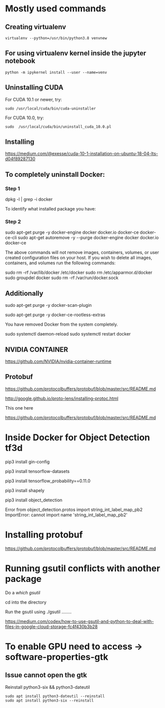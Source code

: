 # Mostly used commands

## Creating virtualenv
```
virtualenv --python=/usr/bin/python3.8 venvnew
```

## For using virtualenv kernel inside the jupyter notebook
```
python -m ipykernel install --user --name=venv
```

## Uninstalling CUDA


For CUDA 10.1 or newer, try:
```
sudo /usr/local/cuda/bin/cuda-uninstaller
```

For CUDA 10.0, try:
```
sudo  /usr/local/cuda/bin/uninstall_cuda_10.0.pl
```

## Installing

https://medium.com/@exesse/cuda-10-1-installation-on-ubuntu-18-04-lts-d04f89287130



## To completely uninstall Docker:

### Step 1

dpkg -l | grep -i docker

To identify what installed package you have:

### Step 2

sudo apt-get purge -y docker-engine docker docker.io docker-ce docker-ce-cli
sudo apt-get autoremove -y --purge docker-engine docker docker.io docker-ce  

The above commands will not remove images, containers, volumes, or user created configuration files on your host. If you wish to delete all images, containers, and volumes run the following commands:

sudo rm -rf /var/lib/docker /etc/docker
sudo rm /etc/apparmor.d/docker
sudo groupdel docker
sudo rm -rf /var/run/docker.sock

## Additionally

sudo apt-get purge -y docker-scan-plugin

sudo apt-get purge -y docker-ce-rootless-extras


You have removed Docker from the system completely.


sudo systemctl daemon-reload
sudo systemctl restart docker

## NVIDIA CONTAINER
https://github.com/NVIDIA/nvidia-container-runtime

## Protobuf

https://github.com/protocolbuffers/protobuf/blob/master/src/README.md

http://google.github.io/proto-lens/installing-protoc.html

This one here

https://github.com/protocolbuffers/protobuf/blob/master/src/README.md




# Inside Docker for Object Detection tf3d

pip3 install gin-config

pip3 install tensorflow-datasets

pip3 install tensorflow_probability==0.11.0

pip3 install shapely

pip3 install object_detection

Error
    from object_detection.protos import string_int_label_map_pb2
ImportError: cannot import name 'string_int_label_map_pb2'


# Installing protobuf
https://github.com/protocolbuffers/protobuf/blob/master/src/README.md

# Running gsutil conflicts with another package

Do a *which gsutil*

cd into the directory 

Run the gsutil using ./gsutil ........

https://medium.com/codex/how-to-use-gsutil-and-python-to-deal-with-files-in-google-cloud-storage-fc4f430b3b28


# To enable GPU need to access -> software-properties-gtk
## Issue cannot open the gtk

Reinstall python3-six && python3-dateutil

```
sudo apt install python3-dateutil --reinstall
sudo apt install python3-six --reinstall

```

